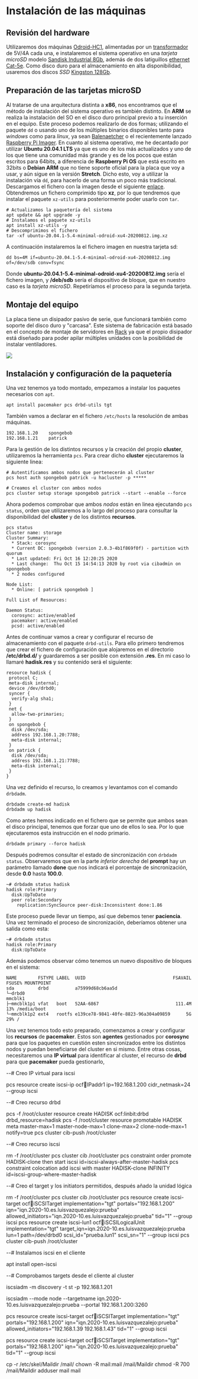 # Instalación de las máquinas

## Revisión del hardware

Utilizaremos dos máquinas [Odroid-HC1](https://www.hardkernel.com/shop/odroid-hc1-home-cloud-one/), alimentadas por un [transformador](https://www.hardkernel.com/shop/5v-4a-power-supply-eu-plug-2/) de 5V/4A cada una, e instalaremos el sistema operativo en una _tarjeta microSD_ modelo [Sandisk Industrial 8Gb](https://www.mouser.com/datasheet/2/669/SanDisk_Industrial%20Grade%20SD%20%20MicroSD%20Product%20Brief-805940.pdf), además de dos latiguillos [ethernet Cat-5e](https://www.amazon.es/dp/B00BS9JXPA?ref=ppx_pop_mob_ap_share). Como disco duro para el almacenamiento en alta disponibilidad, usaremos dos discos _SSD_ [Kingston 128Gb](https://www.amazon.es/dp/B073VFG4C7/ref=cm_sw_r_wa_apap_LAsbMrtrxJSpL).

## Preparación de las tarjetas microSD

Al tratarse de una arquitectura distinta a **x86**, nos encontramos que el método de instalación del sistema operativo es también distinto. En **ARM** se realiza la instalación del SO en el disco duro principal previo a tu inserción en el equipo. Este proceso podemos realizarlo de dos formas; utilizando el paquete `dd` o usando uno de los múltiples binarios disponibles tanto para _windows_ como para _linux_, ya sean [Balenaetcher](https://www.balena.io/etcher/) o el recientemente lanzado [Raspberry Pi Imager](https://www.raspberrypi.org/downloads/).
En cuanto al sistema operativo, me he decantado por utilizar **Ubuntu 20.04.1 LTS** ya que es uno de los más actualizados y uno de los que tiene una comunidad más grande y es de los pocos que están escritos para 64bits, a diferencia de **Raspberry Pi OS** que está escrito en 32bits o **Debian ARM** que no tiene soporte oficial para la placa que voy a usar, y aún sigue en la versión **Stretch**.
Dicho esto, voy a utilizar la instalación vía `dd`, para hacerlo de una forma un poco más tradicional. Descargamos el fichero con la imagen desde el siguiente [enlace](https://wiki.odroid.com/odroid-xu4/os_images/linux/ubuntu_5.4/ubuntu_5.4). Obtendremos un fichero comprimido tipo **xz**, por lo que tendremos que instalar el paquete `xz-utils` para posteriormente poder usarlo con `tar`.
```
# Actualizamos la paquetería del sistema
apt update && apt upgrade -y
# Instalamos el paquete xz-utils
apt install xz-utils -y
# Descomprimimos el fichero
tar -xf ubuntu-20.04.1-5.4-minimal-odroid-xu4-20200812.img.xz
```
A continuación instalaremos la el fichero imagen en nuestra tarjeta sd:
```
dd bs=4M if=ubuntu-20.04.1-5.4-minimal-odroid-xu4-20200812.img of=/dev/sdb conv=fsync
```
Donde **ubuntu-20.04.1-5.4-minimal-odroid-xu4-20200812.img** sería el fichero imagen, y **/deb/sdb** sería el dispositivo de bloque, que en nuestro caso es la _tarjeta microSD_.
Repetiríamos el proceso para la segunda tarjeta.

## Montaje del equipo

La placa tiene un disipador pasivo de serie, que funcionará también como soporte del disco duro y "carcasa". Este sistema de fabricación está basado en el concepto de montaje de servidores en [Rack](https://es.wikipedia.org/wiki/Unidad_rack) ya que el propio disipador está diseñado para poder apilar múltiples unidades con la posibilidad de instalar ventiladores.

![](/recursos/img/montaje-odroid-hc1.jpg)

## Instalación y configuración de la paquetería

Una vez tenemos ya todo montado, empezamos a instalar los paquetes necesarios con `apt`.

`apt install pacemaker pcs drbd-utils tgt`

También vamos a declarar en el fichero `/etc/hosts` la resolución de ambas máquinas.

```
192.168.1.20	spongebob
192.168.1.21	patrick
```

Para la gestión de los distintos recursos y la creación del propio **cluster**, utilizaremos la herramienta `pcs`. Para crear dicho **cluster** ejecutaremos la siguiente linea:

```
# Autentificamos ambos nodos que pertenecerán al cluster
pcs host auth spongebob patrick -u hacluster -p *****

# Creamos el cluster con ambos nodos
pcs cluster setup storage spongebob patrick --start --enable --force
```

Ahora podemos comprobar que ambos _nodos_ están en linea ejecutando `pcs status`, orden que utilizaremos a lo largo del proceso para consultar la disponibilidad del **cluster** y de los distintos **recursos**.  

```
pcs status
Cluster name: storage
Cluster Summary:
  * Stack: corosync
  * Current DC: spongebob (version 2.0.3-4b1f869f0f) - partition with quorum
  * Last updated: Fri Oct 16 12:20:25 2020
  * Last change:  Thu Oct 15 14:54:13 2020 by root via cibadmin on spongebob
  * 2 nodes configured

Node List:
  * Online: [ patrick spongebob ]

Full List of Resources:

Daemon Status:
  corosync: active/enabled
  pacemaker: active/enabled
  pcsd: active/enabled
```

Antes de continuar vamos a crear y configurar el recurso de almacenamiento con el paquete `drbd-utils`. Para ello primero tendremos que crear el fichero de configuración que alojaremos en el directorio **/etc/drbd.d/** y guardaremos a ser posible con extensión **.res**. En mi caso lo llamaré **hadisk.res** y su contenido será el siguiente:

```
resource hadisk {
 protocol C;
 meta-disk internal;
 device /dev/drbd0;
 syncer {
  verify-alg sha1;
 }
 net {
  allow-two-primaries;
 }
 on spongebob {
  disk /dev/sda;
  address 192.168.1.20:7788;
  meta-disk internal;
 }
 on patrick {
  disk /dev/sda;
  address 192.168.1.21:7788;
  meta-disk internal;
 }
}
```

Una vez definido el recurso, lo creamos y levantamos con el comando `drbdadm`.

```
drbdadm create-md hadisk
drbdadm up hadisk
```

Como antes hemos indicado en el fichero que se permite que ambos sean el disco principal, tenemos que forzar que uno de ellos lo sea. Por lo que ejecutaremos esta instrucción en el nodo primario.

```
drbdadm primary --force hadisk
```

Después podremos consultar el estado de sincronización con `drbdadm status`. Observaremos que en la parte _inferior derecha_ del **prompt** hay un parámetro llamado **done** que nos indicará el porcentaje de sincronización, desde **0.0** hasta **100.0**.

```
~# drbdadm status hadisk
hadisk role:Primary
  disk:UpToDate
  peer role:Secondary
    replication:SyncSource peer-disk:Inconsistent done:1.86
```

Este proceso puede llevar un tiempo, así que debemos tener **paciencia**. Una vez terminado el proceso de sincronización, deberíamos obtener una salida como esta:

```
~# drbdadm status
hadisk role:Primary
  disk:UpToDate
```

Además podemos observar cómo tenemos un nuevo dispositivo de bloques en el sistema:

```
NAME        FSTYPE LABEL  UUID                                 FSAVAIL FSUSE% MOUNTPOINT
sda         drbd          a75999d68cb6aa5d
└─drbd0
mmcblk1
├─mmcblk1p1 vfat   boot   52AA-6867                             111.4M    13% /media/boot
└─mmcblk1p2 ext4   rootfs e139ce78-9841-40fe-8823-96a304a09859      5G    29% /
```

Una vez tenemos todo esto preparado, comenzamos a crear y configurar los **recursos** de **pacemaker**. Estos son **agentes** gestionados por **corosync** para que los paquetes en cuestión esten sincronizados entre los distintos nodos y puedan beneficiarse del cluster en si mismo. Entre otras cosas, necesitaremos una **IP virtual** para identificar al cluster, el recurso de **drbd** para que **pacemaker** pueda gestionarlo, 

--# Creo IP virtual para iscsi

pcs resource create iscsi-ip ocf:heartbeat:IPaddr1 ip=192.168.1.200 cidr_netmask=24 --group iscsi


--# Creo recurso drbd

pcs -f /root/cluster resource create HADISK ocf:linbit:drbd drbd_resource=hadisk
pcs -f /root/cluster resource promotable HADISK meta master-max=1 master-node-max=1 clone-max=2 clone-node-max=1 notify=true
pcs cluster cib-push /root/cluster


--# Creo recurso iscsi

rm -f /root/cluster
pcs cluster cib /root/cluster
pcs constraint order promote HADISK-clone then start iscsi id=iscsi-always-after-master-hadisk
pcs constraint colocation add iscsi with master HADISK-clone INFINITY id=iscsi-group-where-master-hadisk


--# Creo el target y los initiators permitidos, después añado la unidad lógica

rm -f /root/cluster
pcs cluster cib /root/cluster
pcs resource create iscsi-target ocf:heartbeat:iSCSITarget implementation="tgt" portals="192.168.1.200" iqn="iqn.2020-10.es.luisvazquezalejo:prueba" allowed_initiators="iqn.2020-10.es.luisvazquezalejo:prueba" tid="1"  --group iscsi
pcs resource create iscsi-lun1 ocf:heartbeat:iSCSILogicalUnit implementation="tgt" target_iqn=iqn.2020-10.es.luisvazquezalejo:prueba lun=1 path=/dev/drbd0 scsi_id="prueba.lun1" scsi_sn="1" --group iscsi
pcs cluster cib-push /root/cluster




--# Instalamos iscsi en el cliente

apt install open-iscsi

--# Comprobamos targets desde el cliente al cluster

iscsiadm -m discovery -t st -p 192.168.1.201

iscsiadm --mode node --targetname iqn.2020-10.es.luisvazquezalejo:prueba --portal 192.168.1.200:3260






pcs resource create iscsi-target ocf:heartbeat:iSCSITarget implementation="tgt" portals="192.168.1.200" iqn="iqn.2020-10.es.luisvazquezalejo:prueba" allowed_initiators="192.168.1.39 192.168.1.43" tid="1"  --group iscsi









pcs resource create iscsi-target ocf:heartbeat:iSCSITarget implementation="tgt" portals="192.168.1.200" iqn="iqn.2020-10.es.luisvazquezalejo:prueba" tid="1" --group iscsi






cp -r /etc/skel/Maildir /mail/
chown -R mail:mail /mail/Maildir
chmod -R 700 /mail/Maildir
adduser mail mail